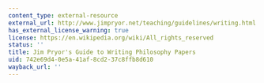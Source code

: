 ```yaml
---
content_type: external-resource
external_url: http://www.jimpryor.net/teaching/guidelines/writing.html
has_external_license_warning: true
license: https://en.wikipedia.org/wiki/All_rights_reserved
status: ''
title: Jim Pryor's Guide to Writing Philosophy Papers
uid: 742e69d4-0e5a-41af-8cd2-37c8ffb8d610
wayback_url: ''
---
```

